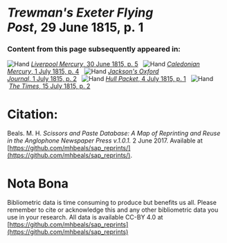 # *Trewman's Exeter Flying Post*, 29 June 1815, p. 1  
  
### Content from this page subsequently appeared in:  
![Hand](http://scissorsandpaste.net/wp-content/uploads/2017/06/smallhandpointer.png) [*Liverpool Mercury*, 30 June 1815, p. 5](https://mhbeals.github.io/sap_html/Liverpool-Mercury/Liverpool-Mercury-30-June-1815-p-5)  
![Hand](http://scissorsandpaste.net/wp-content/uploads/2017/06/smallhandpointer.png) [*Caledonian Mercury*, 1 July 1815, p. 4](https://mhbeals.github.io/sap_html/Caledonian-Mercury/Caledonian-Mercury-1-July-1815-p-4)  
![Hand](http://scissorsandpaste.net/wp-content/uploads/2017/06/smallhandpointer.png) [*Jackson's Oxford Journal*, 1 July 1815, p. 2](https://mhbeals.github.io/sap_html/Jackson's-Oxford-Journal/Jackson's-Oxford-Journal-1-July-1815-p-2)  
![Hand](http://scissorsandpaste.net/wp-content/uploads/2017/06/smallhandpointer.png) [*Hull Packet*, 4 July 1815, p. 1](https://mhbeals.github.io/sap_html/Hull-Packet/Hull-Packet-4-July-1815-p-1)  
![Hand](http://scissorsandpaste.net/wp-content/uploads/2017/06/smallhandpointer.png) [*The Times*, 15 July 1815, p. 2](https://mhbeals.github.io/sap_html/The-Times/The-Times-15-July-1815-p-2)  


# Citation: 

Beals. M. H. *Scissors and Paste Database: A Map of Reprinting and Reuse in the Anglophone Newspaper Press v.1.0.1.* 2 June 2017. Available at [https://github.com/mhbeals/sap_reprints/](https://github.com/mhbeals/sap_reprints/). 

# Nota Bona

Bibliometric data is time consuming to produce but benefits us all. Please remember to cite or acknowledge this and any other bibliometric data you use in your research. All data is available CC-BY 4.0 at [https://github.com/mhbeals/sap_reprints](https://github.com/mhbeals/sap_reprints)